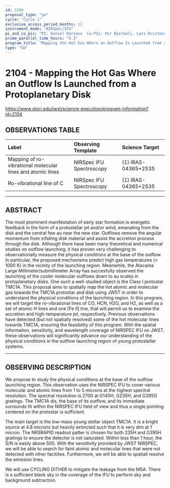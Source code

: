 ```yaml
---
id: 2104
proposal_type: "go"
cycle: "Cycle 1"
exclusive_access_period_months: 12
instrument_mode: "NIRSpec/IFU"
pi_and_co_pis: "PI: Daniel Harsono  Co-PIs: Per Bjerkeli, Lars Kristensen, Jon Ramsey, Jes Jorgensen and others*"
prime_parallel_time_hours: "5.3"
program_title: "Mapping the Hot Gas Where an Outflow Is Launched from a Protoplanetary Disk"
type: "GO"
---
```

# 2104 - Mapping the Hot Gas Where an Outflow Is Launched from a Protoplanetary Disk
https://www.stsci.edu/jwst/science-execution/program-information?id=2104
## OBSERVATIONS TABLE
| Label                                                     | Observing Template         | Science Target        |
| :-------------------------------------------------------- | :------------------------- | :-------------------- |
| Mapping of ro-vibrational molecular lines and atomic lines | NIRSpec IFU Spectroscopy | (1) IRAS-04365+2535 |
| Ro-vibrational line of C                                  | NIRSpec IFU Spectroscopy | (1) IRAS-04365+2535 |

---

## ABSTRACT

The most prominent manifestation of early star formation is energetic feedback in the form of a protostellar jet and/or wind, emanating from the disk and the central few au near the new star. Outflows remove the angular momentum from infalling disk material and assist the accretion process through the disk. Although there have been many theoretical and numerical studies on outflow launching, it has proven very challenging to observationally measure the physical conditions at the base of the outflow. In particular, the proposed mechanisms predict high gas temperatures (> 1000 K) in the vicinity of the launching region. Meanwhile, the Atacama Large Millimeter/submillimeter Array has succesfully observed the launching of the cooler molecular outflows down to au scales in protoplanetary disks. One such a well-studied object is the Class I protostar TMC1A. This proposal aims to spatially map the hot atomic and molecular gas towards the TMC1A protostar and disk using JWST in order to understand the physical conditions of the launching region. In this program, we will target the ro-vibrational lines of CO, HCN, H2O, and H2, as well as a set of atomic H lines and one [Fe II] line, that will permit us to examine the accretion and high-temperature jet, respectively. Previous observations have detected (but not spatially resolved) some of the hot molecular lines towards TMC1A, ensuring the feasibility of this program. With the spatial information, sensitivity, and wavelength coverage of NIRSPEC IFU on JWST, these observations will significantly advance our understanding of the physical conditions in the outflow launching region of young protostellar systems.

---

## OBSERVING DESCRIPTION

We propose to study the physical conditions at the base of the outflow launching region. This observation uses the NIRSPEC IFU to cover various molecular and atomic lines from 1 to 5 microns at the highest spectral resolution. The spectral resolution is 2700 at G140H, G235H, and G395G gratings. The TMC1A dis, the base of its outflow, and its immediate surrounds fit within the NIRSPEC IFU field of view and thus a single pointing centered on the protostar is sufficient.

The main target is the low-mass young stellar object TMC1A. It is a bright source at 4.8 microns but heavily extincted such that it is very dim at 1 micron. The NRSRAPID readout patter is chosen for both 235H and G395H gratings to ensure the detector is not saturated. Within less than 1 hour, the S/N is easily above 500. With the sensitivity provided by JWST NIRSPEC, we will be able to search for faint atomic and molecular lines that were not detected with other facitilies. Furthermore, we will be able to spatiall resolve the emission lines.

We will use CYCLING DITHER to mitigate the leakage from the MSA. There is a sufficient blank sky in the coverage of the IFU to perform sky and background subtraction.